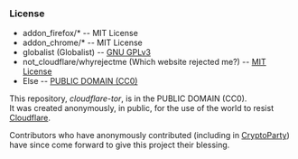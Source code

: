 ### License

* addon_firefox/* -- MIT License
* addon_chrome/* -- MIT License
* globalist (Globalist) -- [GNU GPLv3](https://notabug.org/themusicgod1/cloudflare-tor/src/master/globalist/LICENSE)
* not_cloudflare/whyrejectme (Which website rejected me?) -- [MIT License](https://notabug.org/themusicgod1/cloudflare-tor/src/master/ismitmlink/LICENSE)
* Else -- [PUBLIC DOMAIN (CC0)](https://web.archive.org/web/https://creativecommons.org/share-your-work/public-domain/cc0/)


This repository, _cloudflare-tor_, is in the PUBLIC DOMAIN (CC0).  
It was created anonymously, in public, for the use of the world to resist [Cloudflare](https://cloudflare.com/).  
  
Contributors who have anonymously contributed (including in [CryptoParty](https://cryptoparty.at/cryptoparty_wien_53)) have since come forward to give this project their blessing.  
